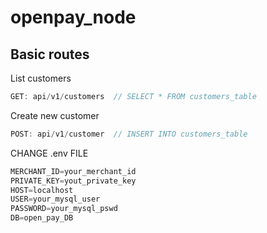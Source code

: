 # openpay_node
 
## Basic routes

List customers
```javascript
GET: api/v1/customers  // SELECT * FROM customers_table
```

Create new customer
```javascript
POST: api/v1/customer  // INSERT INTO customers_table
```


CHANGE .env FILE
```javascript
MERCHANT_ID=your_merchant_id
PRIVATE_KEY=yout_private_key
HOST=localhost
USER=your_mysql_user
PASSWORD=your_mysql_pswd
DB=open_pay_DB
```